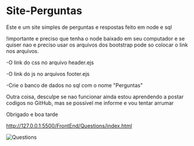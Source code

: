 # Site-Perguntas
Este e um site simples de perguntas e respostas feito em node e sql


!importante e preciso que tenha o node baixado em seu computador e se quiser nao e preciso usar os arquivos dos bootstrap pode so colocar o link nos arquivos.

-O link do css no arquivo header.ejs

-O link do js no arquivos footer.ejs

-Crie o banco de dados no sql com o nome "Perguntas"

Outra coisa, desculpe se nao funcionar ainda estou aprendendo a postar codigos no GitHub, mas se possivel me informe e vou tentar arrumar


Obrigado e boa tarde

http://127.0.0.1:5500/FrontEnd/Questions/index.html


![Questions](https://user-images.githubusercontent.com/101025640/171432201-4fc51d26-6b62-4db5-817a-abe89b4f1ce1.png)



